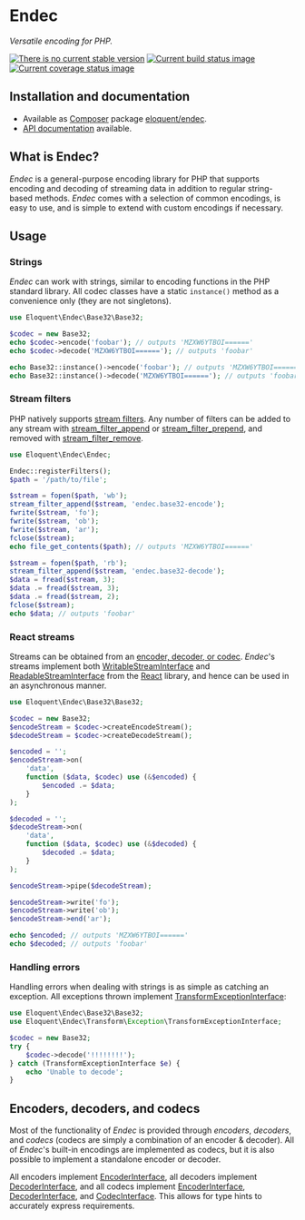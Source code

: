 # Endec

*Versatile encoding for PHP.*

[![There is no current stable version][version-image]][Semantic versioning]
[![Current build status image][build-image]][Current build status]
[![Current coverage status image][coverage-image]][Current coverage status]

## Installation and documentation

* Available as [Composer] package [eloquent/endec].
* [API documentation] available.

## What is Endec?

*Endec* is a general-purpose encoding library for PHP that supports encoding and
decoding of streaming data in addition to regular string-based methods. *Endec*
comes with a selection of common encodings, is easy to use, and is simple to
extend with custom encodings if necessary.

## Usage

### Strings

*Endec* can work with strings, similar to encoding functions in the PHP standard
library. All codec classes have a static `instance()` method as a convenience
only (they are not singletons).

```php
use Eloquent\Endec\Base32\Base32;

$codec = new Base32;
echo $codec->encode('foobar'); // outputs 'MZXW6YTBOI======'
echo $codec->decode('MZXW6YTBOI======'); // outputs 'foobar'

echo Base32::instance()->encode('foobar'); // outputs 'MZXW6YTBOI======'
echo Base32::instance()->decode('MZXW6YTBOI======'); // outputs 'foobar'
```

### Stream filters

PHP natively supports [stream filters]. Any number of filters can be added to
any stream with [stream_filter_append] or [stream_filter_prepend], and removed
with [stream_filter_remove].

```php
use Eloquent\Endec\Endec;

Endec::registerFilters();
$path = '/path/to/file';

$stream = fopen($path, 'wb');
stream_filter_append($stream, 'endec.base32-encode');
fwrite($stream, 'fo');
fwrite($stream, 'ob');
fwrite($stream, 'ar');
fclose($stream);
echo file_get_contents($path); // outputs 'MZXW6YTBOI======'

$stream = fopen($path, 'rb');
stream_filter_append($stream, 'endec.base32-decode');
$data = fread($stream, 3);
$data .= fread($stream, 3);
$data .= fread($stream, 2);
fclose($stream);
echo $data; // outputs 'foobar'
```

### React streams

Streams can be obtained from an [encoder, decoder, or codec]. *Endec*'s streams
implement both [WritableStreamInterface] and [ReadableStreamInterface] from the
[React] library, and hence can be used in an asynchronous manner.

```php
use Eloquent\Endec\Base32\Base32;

$codec = new Base32;
$encodeStream = $codec->createEncodeStream();
$decodeStream = $codec->createDecodeStream();

$encoded = '';
$encodeStream->on(
    'data',
    function ($data, $codec) use (&$encoded) {
        $encoded .= $data;
    }
);

$decoded = '';
$decodeStream->on(
    'data',
    function ($data, $codec) use (&$decoded) {
        $decoded .= $data;
    }
);

$encodeStream->pipe($decodeStream);

$encodeStream->write('fo');
$encodeStream->write('ob');
$encodeStream->end('ar');

echo $encoded; // outputs 'MZXW6YTBOI======'
echo $decoded; // outputs 'foobar'
```

### Handling errors

Handling errors when dealing with strings is as simple as catching an exception.
All exceptions thrown implement [TransformExceptionInterface]:

```php
use Eloquent\Endec\Base32\Base32;
use Eloquent\Endec\Transform\Exception\TransformExceptionInterface;

$codec = new Base32;
try {
    $codec->decode('!!!!!!!!');
} catch (TransformExceptionInterface $e) {
    echo 'Unable to decode';
}
```

## Encoders, decoders, and codecs

Most of the functionality of *Endec* is provided through *encoders*, *decoders*,
and *codecs* (codecs are simply a combination of an encoder & decoder). All of
*Endec*'s built-in encodings are implemented as codecs, but it is also possible
to implement a standalone encoder or decoder.

All encoders implement [EncoderInterface], all decoders implement
[DecoderInterface], and all codecs implement [EncoderInterface],
[DecoderInterface], and [CodecInterface]. This allows for type hints to
accurately express requirements.

<!-- References -->

[CodecInterface]: http://lqnt.co/endec/artifacts/documentation/api/Eloquent/Endec/CodecInterface.html
[DecoderInterface]: http://lqnt.co/endec/artifacts/documentation/api/Eloquent/Endec/DecoderInterface.html
[encoder, decoder, or codec]: #encoders-decoders-and-codecs
[EncoderInterface]: http://lqnt.co/endec/artifacts/documentation/api/Eloquent/Endec/EncoderInterface.html
[React]: http://reactphp.org/
[ReadableStreamInterface]: https://github.com/reactphp/react/blob/v0.4.0/src/Stream/ReadableStreamInterface.php
[stream filters]: http://php.net/stream.filters
[stream_filter_append]: http://php.net/stream_filter_append
[stream_filter_prepend]: http://php.net/stream_filter_prepend
[stream_filter_remove]: http://php.net/stream_filter_remove
[TransformExceptionInterface]: http://lqnt.co/endec/artifacts/documentation/api/Eloquent/Endec/Transform/Exception/TransformExceptionInterface.html
[WritableStreamInterface]: https://github.com/reactphp/react/blob/v0.4.0/src/Stream/WritableStreamInterface.php

[API documentation]: http://lqnt.co/endec/artifacts/documentation/api/
[Composer]: http://getcomposer.org/
[build-image]: http://img.shields.io/travis/eloquent/endec/develop.svg "Current build status for the develop branch"
[Current build status]: https://travis-ci.org/eloquent/endec
[coverage-image]: http://img.shields.io/coveralls/eloquent/endec/develop.svg "Current test coverage for the develop branch"
[Current coverage status]: https://coveralls.io/r/eloquent/endec
[eloquent/endec]: https://packagist.org/packages/eloquent/endec
[Semantic versioning]: http://semver.org/
[version-image]: http://img.shields.io/:semver-0.0.0-red.svg "This project uses semantic versioning"
